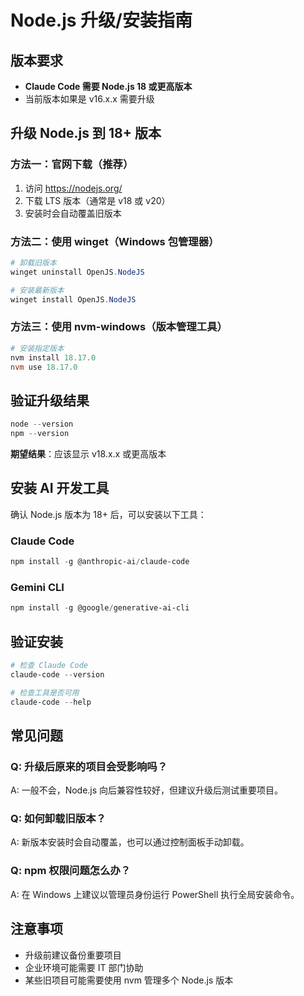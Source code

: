 # Node.js 升级/安装指南

## 版本要求

- **Claude Code 需要 Node.js 18 或更高版本**
- 当前版本如果是 v16.x.x 需要升级



## 升级 Node.js 到 18+ 版本

### 方法一：官网下载（推荐）

1. 访问 https://nodejs.org/
2. 下载 LTS 版本（通常是 v18 或 v20）
3. 安装时会自动覆盖旧版本





### 方法二：使用 winget（Windows 包管理器）

```powershell
# 卸载旧版本
winget uninstall OpenJS.NodeJS

# 安装最新版本
winget install OpenJS.NodeJS
```

### 方法三：使用 nvm-windows（版本管理工具）

```powershell
# 安装指定版本
nvm install 18.17.0
nvm use 18.17.0
```

## 验证升级结果

```powershell
node --version
npm --version
```

**期望结果**：应该显示 v18.x.x 或更高版本





## 安装 AI 开发工具

确认 Node.js 版本为 18+ 后，可以安装以下工具：

### Claude Code

```powershell
npm install -g @anthropic-ai/claude-code
```

### Gemini CLI

```powershell
npm install -g @google/generative-ai-cli
```

## 验证安装

```powershell
# 检查 Claude Code
claude-code --version

# 检查工具是否可用
claude-code --help
```

## 常见问题

### Q: 升级后原来的项目会受影响吗？

A: 一般不会，Node.js 向后兼容性较好，但建议升级后测试重要项目。

### Q: 如何卸载旧版本？

A: 新版本安装时会自动覆盖，也可以通过控制面板手动卸载。

### Q: npm 权限问题怎么办？

A: 在 Windows 上建议以管理员身份运行 PowerShell 执行全局安装命令。



## 注意事项

- 升级前建议备份重要项目
- 企业环境可能需要 IT 部门协助
- 某些旧项目可能需要使用 nvm 管理多个 Node.js 版本